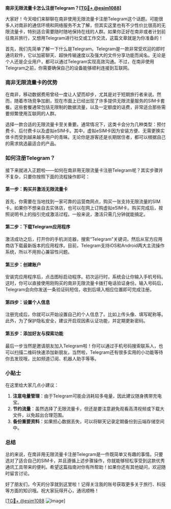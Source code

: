 **南非无限流量卡怎么注册Telegram？[[TG💪+ @esim1088](https://t.me/s/esim1088)]**

大家好！今天咱们来聊聊在南非使用无限流量卡注册Telegram这个话题。可能很多人对南非的通信环境和网络服务不太了解，但其实这里也有不少性价比很高的无限流量卡，特别适合需要随时随地保持在线的人群。如果你正好在南非或者计划前往南非旅行，又想用Telegram进行社交或工作交流，这篇文章就是为你准备的！

首先，我们先简单了解一下什么是Telegram。Telegram是一款非常受欢迎的即时通讯软件，它以加密聊天、超快传输速度以及强大的文件分享功能而闻名。无论是个人还是企业用户，都可以通过Telegram实现高效沟通。不过，在南非使用Telegram之前，你需要确保自己的设备能够顺利连接到互联网。

### 南非无限流量卡的优势

在南非，移动数据费用曾经一度让人望而却步，尤其是对于短期旅行者来说。然而，随着市场竞争加剧，现在市面上已经出现了许多提供无限流量服务的SIM卡套餐。这些套餐通常包括无限制的数据流量，以及一定额度的话费，非常适合那些需要频繁使用互联网的人群。

选择一款合适的无限流量卡至关重要。通常情况下，这类卡会分为几种类型：预付费卡、后付费卡以及虚拟eSIM卡。其中，虚拟eSIM卡因为安装方便、无需更换实体卡而受到越来越多用户的青睐。无论你是游客还是长期居住者，都可以根据自己的需求挑选最适合的产品。

### 如何注册Telegram？

接下来就进入正题啦——如何在南非用无限流量卡注册Telegram呢？其实步骤并不复杂，只要你按照下面的流程操作即可：

#### 第一步：购买并激活无限流量卡
首先，你需要在当地找到一家可靠的运营商网点，购买一张支持无限流量的SIM卡。如果你不想亲自去实体店，也可以在网上订购虚拟eSIM卡。购买完成后，按照说明书上的指引完成激活过程。一般来说，激活只需几分钟就能搞定。

#### 第二步：下载Telegram应用程序
激活成功之后，打开你的手机浏览器，搜索“Telegram”关键词，然后从官方应用商店下载最新版本的应用程序。目前，Telegram支持iOS和Android两大主流操作系统，所以不用担心兼容性问题。

#### 第三步：创建账户
安装完应用程序后，点击图标启动程序。初次运行时，系统会让你输入手机号码。这时，你可以直接使用刚购买的南非无限流量卡拨打电话验证身份。输入号码后，Telegram会向你发送一条验证码短信，收到后填入相应位置即可完成注册。

#### 第四步：设置个人信息
注册完成后，你就可以开始设置自己的个人信息了。比如上传头像、填写昵称等。此外，为了保护隐私安全，建议开启双因素认证功能，并定期更新密码。

#### 第五步：添加好友与探索功能
最后一步当然是邀请朋友加入Telegram啦！你可以通过手机号码搜索联系人，也可以扫描二维码快速添加新朋友。当然啦，Telegram还有很多实用的小功能等待你去发现哦，比如频道订阅、机器人助手等等。

### 小贴士

在这里给大家几点小建议：
1. **注意电量管理**：由于Telegram可能会消耗较多电量，因此建议随身携带充电宝。
2. **节约流量**：虽然选择了无限流量卡，但还是要注意避免观看高清视频或下载大文件，以免超出合理范围。
3. **备份重要资料**：如果担心数据丢失，可以将聊天记录定期备份到云端存储空间中。

### 总结

总的来说，在南非用无限流量卡注册Telegram是一件既简单又有趣的事情。只要选对了适合自己的SIM卡，并且遵循上述步骤操作，你就能够轻松享受到这款优秀通讯工具带来的便利。希望这篇指南对你有所帮助！如果你还有其他疑问，欢迎随时留言讨论。

好了朋友们，今天的分享就到这里啦！记得关注我的账号获取更多关于旅行、科技等方面的知识哦。祝大家玩得开心，通讯顺畅！

[[TG💪+ @esim1088](https://t.me/s/esim1088) ![Image](https://i.postimg.cc/4NQfJmqS/Snipaste-2025-05-13-00-14-12.png)]